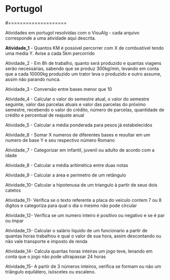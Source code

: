 # Portugol
#====================

Atividades em portugol resolvidas com o VisuAlg - cada arquivo corresponde a uma atividade aqui descrita.

**Atividade_1** - Quantos KM é possível percorrer com X de combustível tendo uma media Y. Avise a cada 5km percorrido

Atividade_2 - Em 8h de trabalho, quanto será produzido e quantas viagens serão necessárias, sabendo que se produz 300kg/min, levando em conta que a cada 10000kg produzido um trator leva o produzido e outro assume, assim não parando nunca.
 
Atividade_3 - Conversão entre bases menor que 10

Atividade_4 - Calcular o valor do semestre atual, o valor do semestre seguinte, valor das parcelas atuais e valor das parcelas do próximo semestre, recebendo o valor do crédito, número de parcelas, quantidade de crédito e percentual de reajuste anual

Atividade_5 - Calcular a média ponderada para pesos já estabelecidos

Atividade_6 - Somar X numeros de diferentes bases e resultar em um numero de base Y e seu respectivo número Romano

Atividade_7 - Categorizar em infantil, juvenil ou adulto de acordo com a idade

Atividade_8 - Calcular a média aritimética entre duas notas

Atividade_9 - Calcular a área e perimetro de um retângulo
 
Atividade_10- Calcular a hipotenusa de um triangulo à partir de seus dois catetos

Atividade_11- Verifica se o texto referente a placa do  veículo contem 7 ou 8 digitos e categoriza para qual o dia o mesmo não pode circular

Atividade_12- Verifica se um numero inteiro é positivo ou negativo e se é par ou ímpar

Atividade_13- Calcular o salário liquido de um funcionario a partir de quantas horas trabalhou e qual o valor de sua hora, assim descontando ou não vale transporte e imposto de renda
 
Atividade_14- Calcula quantas horas inteiras um jogo teve, lenando em conta que o jogo não pode ultrapassar 24 horas

Atividade_15- A partir de 3 números inteiros, verifica se formam ou não um triângulo equilátero, isósceles ou escaleno.
